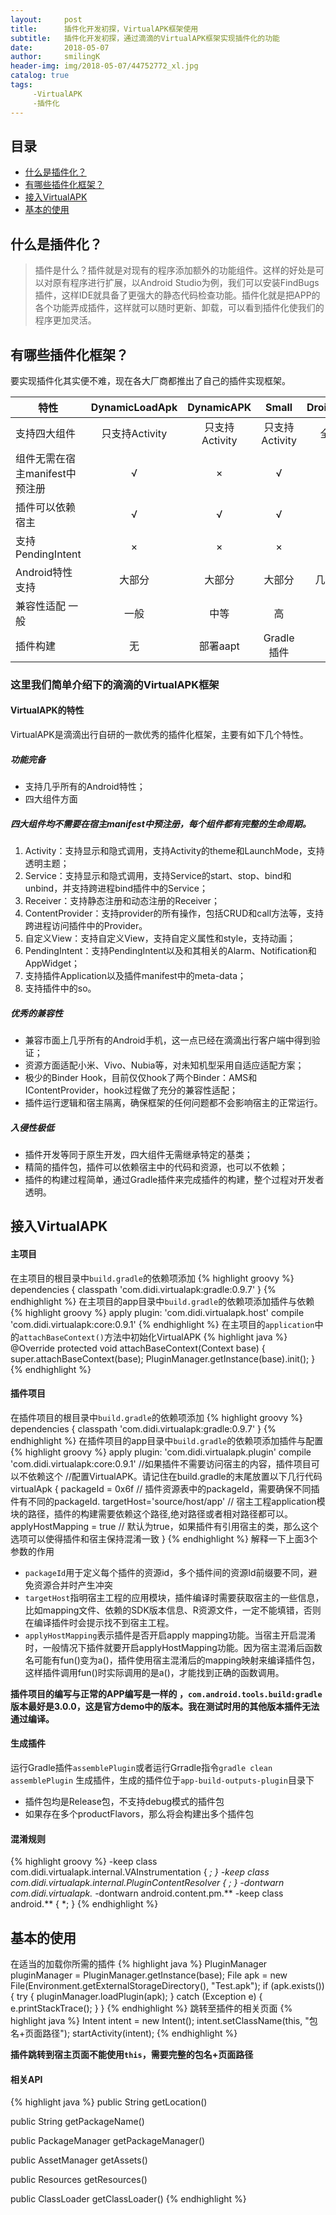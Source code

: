 ```yaml
---
layout:     post
title:      插件化开发初探，VirtualAPK框架使用
subtitle:   插件化开发初探，通过滴滴的VirtualAPK框架实现插件化的功能
date:       2018-05-07
author:     smilingK
header-img: img/2018-05-07/44752772_xl.jpg
catalog: true
tags:
     -VirtualAPK
     -插件化
---
```


## 目录

- [什么是插件化？](#1)
- [有哪些插件化框架？](#2)
- [接入VirtualAPK](#3)
- [基本的使用](#4)

<span id="1"></span>

## 什么是插件化？

> 插件是什么？插件就是对现有的程序添加额外的功能组件。这样的好处是可以对原有程序进行扩展，以Android Studio为例，我们可以安装FindBugs插件，这样IDE就具备了更强大的静态代码检查功能。插件化就是把APP的各个功能弄成插件，这样就可以随时更新、卸载，可以看到插件化使我们的程序更加灵活。


<span id="2"></span>

## 有哪些插件化框架？

要实现插件化其实便不难，现在各大厂商都推出了自己的插件实现框架。

| 特性 | DynamicLoadApk | DynamicAPK |  Small   | DroidPlugin | VirtualAPK |
|--- | :------: | :-------: | :------: | :-------: | :------: |
| 支持四大组件	| 只支持Activity	| 只支持Activity	| 只支持Activity	| 全支持	| 全支持 |
| 组件无需在宿主manifest中预注册	| √	| ×	| √	| √	| √ |
| 插件可以依赖宿主	| √	| √	| √	| ×	| √ |
| 支持PendingIntent	| ×	| ×	| ×	| √	| √ |
| Android特性支持	| 大部分	| 大部分	| 大部分	| 几乎全部	| 几乎全部 |
| 兼容性适配	一般	| 一般	| 中等	| 高	| 高 |
| 插件构建	| 无	| 部署aapt	| Gradle插件	| 无	| Gradle插件 |


### 这里我们简单介绍下的滴滴的VirtualAPK框架

#### VirtualAPK的特性

VirtualAPK是滴滴出行自研的一款优秀的插件化框架，主要有如下几个特性。

##### 功能完备

- 支持几乎所有的Android特性；
- 四大组件方面

##### 四大组件均不需要在宿主manifest中预注册，每个组件都有完整的生命周期。

1. Activity：支持显示和隐式调用，支持Activity的theme和LaunchMode，支持透明主题；
2. Service：支持显示和隐式调用，支持Service的start、stop、bind和unbind，并支持跨进程bind插件中的Service；
3. Receiver：支持静态注册和动态注册的Receiver；
4. ContentProvider：支持provider的所有操作，包括CRUD和call方法等，支持跨进程访问插件中的Provider。
5. 自定义View：支持自定义View，支持自定义属性和style，支持动画；
6. PendingIntent：支持PendingIntent以及和其相关的Alarm、Notification和AppWidget；
7. 支持插件Application以及插件manifest中的meta-data；
8. 支持插件中的so。

##### 优秀的兼容性

- 兼容市面上几乎所有的Android手机，这一点已经在滴滴出行客户端中得到验证；
- 资源方面适配小米、Vivo、Nubia等，对未知机型采用自适应适配方案；
- 极少的Binder Hook，目前仅仅hook了两个Binder：AMS和IContentProvider，hook过程做了充分的兼容性适配；
- 插件运行逻辑和宿主隔离，确保框架的任何问题都不会影响宿主的正常运行。

##### 入侵性极低

- 插件开发等同于原生开发，四大组件无需继承特定的基类；
- 精简的插件包，插件可以依赖宿主中的代码和资源，也可以不依赖；
- 插件的构建过程简单，通过Gradle插件来完成插件的构建，整个过程对开发者透明。

<span id="3"></span>

## 接入VirtualAPK

#### 主项目

在主项目的根目录中`build.gradle`的依赖项添加
{% highlight groovy %}
dependencies {
    classpath 'com.didi.virtualapk:gradle:0.9.7'
}
{% endhighlight %}
在主项目的app目录中`build.gradle`的依赖项添加插件与依赖
{% highlight groovy %}
apply plugin: 'com.didi.virtualapk.host'
compile 'com.didi.virtualapk:core:0.9.1'
{% endhighlight %}
在主项目的`application`中的`attachBaseContext()`方法中初始化VirtualAPK
{% highlight java %}
@Override
protected void attachBaseContext(Context base) {
    super.attachBaseContext(base);
    PluginManager.getInstance(base).init();
}
{% endhighlight %}

#### 插件项目

在插件项目的根目录中`build.gradle`的依赖项添加
{% highlight groovy %}
dependencies {
    classpath 'com.didi.virtualapk:gradle:0.9.7'
}
{% endhighlight %}
在插件项目的app目录中`build.gradle`的依赖项添加插件与配置
{% highlight groovy %}
apply plugin: 'com.didi.virtualapk.plugin'
compile 'com.didi.virtualapk:core:0.9.1' //如果插件不需要访问宿主的内容，插件项目可以不依赖这个
//配置VirtualAPK。请记住在build.gradle的末尾放置以下几行代码
virtualApk {
    packageId = 0x6f             // 插件资源表中的packageId，需要确保不同插件有不同的packageId.
    targetHost='source/host/app' // 宿主工程application模块的路径，插件的构建需要依赖这个路径,绝对路径或者相对路径都可以。
    applyHostMapping = true      // 默认为true，如果插件有引用宿主的类，那么这个选项可以使得插件和宿主保持混淆一致
}
{% endhighlight %}
解释一下上面3个参数的作用

- `packageId`用于定义每个插件的资源id，多个插件间的资源Id前缀要不同，避免资源合并时产生冲突
- `targetHost`指明宿主工程的应用模块，插件编译时需要获取宿主的一些信息，比如mapping文件、依赖的SDK版本信息、R资源文件，一定不能填错，否则在编译插件时会提示找不到宿主工程。
- `applyHostMapping`表示插件是否开启apply mapping功能。当宿主开启混淆时，一般情况下插件就要开启applyHostMapping功能。因为宿主混淆后函数名可能有fun()变为a()，插件使用宿主混淆后的mapping映射来编译插件包，这样插件调用fun()时实际调用的是a()，才能找到正确的函数调用。

**插件项目的编写与正常的APP编写是一样的 ，`com.android.tools.build:gradle`版本最好是3.0.0，这是官方demo中的版本。我在测试时用的其他版本插件无法通过编译。**

#### 生成插件

运行Gradle插件`assemblePlugin`或者运行Grradle指令`gradle clean assemblePlugin` 生成插件，生成的插件位于`app-build-outputs-plugin`目录下
- 插件包均是Release包，不支持debug模式的插件包
- 如果存在多个productFlavors，那么将会构建出多个插件包

#### 混淆规则

{% highlight groovy %}
-keep class com.didi.virtualapk.internal.VAInstrumentation { *; }
-keep class com.didi.virtualapk.internal.PluginContentResolver { *; }
-dontwarn com.didi.virtualapk.**
-dontwarn android.content.pm.**
-keep class android.** { *; }
{% endhighlight %}

<span id="4"></span>

## 基本的使用

在适当的加载你所需的插件
{% highlight java %}
PluginManager pluginManager = PluginManager.getInstance(base);
        File apk = new File(Environment.getExternalStorageDirectory(), "Test.apk");
        if (apk.exists()) {
            try {
                pluginManager.loadPlugin(apk);
            } catch (Exception e) {
                e.printStackTrace();
            }
        }
{% endhighlight %}
跳转至插件的相关页面
{% highlight java %}
Intent intent = new Intent();
     intent.setClassName(this, "包名+页面路径");
     startActivity(intent);
{% endhighlight %}

**插件跳转到宿主页面不能使用`this`，需要完整的包名+页面路径**

#### 相关API
{% highlight java %}
public String getLocation()

public String getPackageName()

public PackageManager getPackageManager()

public AssetManager getAssets()

public Resources getResources()

public ClassLoader getClassLoader()
{% endhighlight %}